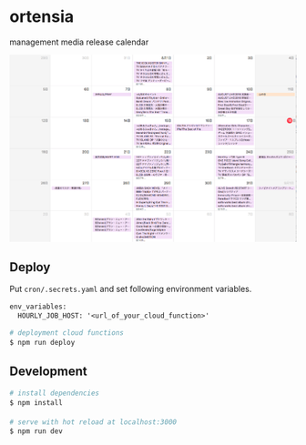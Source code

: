 # ortensia

management media release calendar

![title](example.png)

## Deploy

Put `cron/.secrets.yaml` and set following environment variables.
```
env_variables:
  HOURLY_JOB_HOST: '<url_of_your_cloud_function>'
```

```bash
# deployment cloud functions
$ npm run deploy
```

## Development

``` bash
# install dependencies
$ npm install

# serve with hot reload at localhost:3000
$ npm run dev
```
